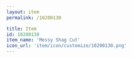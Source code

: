 ```yaml
---
layout: item
permalink: /10200130

title: Item
id: 10200130
item_name: 'Messy Shag Cut'
icon_url: 'item/icon/customize/10200130.png'
---
```

